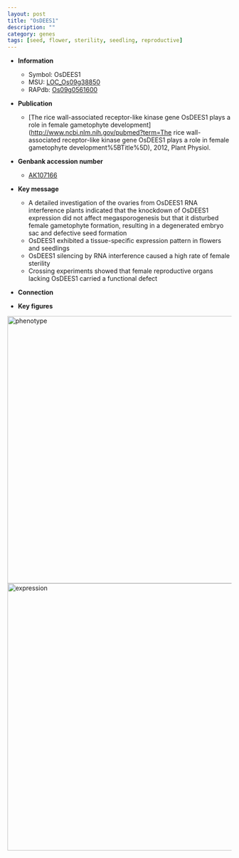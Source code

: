 ```yaml
---
layout: post
title: "OsDEES1"
description: ""
category: genes
tags: [seed, flower, sterility, seedling, reproductive]
---
```


* **Information**  
    + Symbol: OsDEES1  
    + MSU: [LOC_Os09g38850](http://rice.plantbiology.msu.edu/cgi-bin/ORF_infopage.cgi?orf=LOC_Os09g38850)  
    + RAPdb: [Os09g0561600](http://rapdb.dna.affrc.go.jp/viewer/gbrowse_details/irgsp1?name=Os09g0561600)  

* **Publication**  
    + [The rice wall-associated receptor-like kinase gene OsDEES1 plays a role in female gametophyte development](http://www.ncbi.nlm.nih.gov/pubmed?term=The rice wall-associated receptor-like kinase gene OsDEES1 plays a role in female gametophyte development%5BTitle%5D), 2012, Plant Physiol.

* **Genbank accession number**  
    + [AK107166](http://www.ncbi.nlm.nih.gov/nuccore/AK107166)

* **Key message**  
    + A detailed investigation of the ovaries from OsDEES1 RNA interference plants indicated that the knockdown of OsDEES1 expression did not affect megasporogenesis but that it disturbed female gametophyte formation, resulting in a degenerated embryo sac and defective seed formation
    + OsDEES1 exhibited a tissue-specific expression pattern in flowers and seedlings
    + OsDEES1 silencing by RNA interference caused a high rate of female sterility
    + Crossing experiments showed that female reproductive organs lacking OsDEES1 carried a functional defect

* **Connection**  

* **Key figures**  
<img src="http://ricencode.github.io/images/OsDEES1.pheno.png" alt="phenotype"  style="width: 600px;"/>

<img src="http://ricencode.github.io/images/OsDEES1.exp.png" alt="expression"  style="width: 600px;"/>



